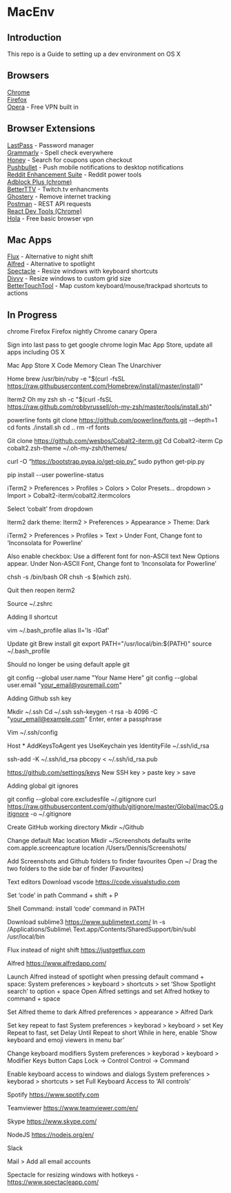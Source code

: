 # MacEnv

## Introduction
This repo is a Guide to setting up a dev environment on OS X  

## Browsers

[Chrome](https://www.google.com/chrome/browser/desktop/index.html)  
[Firefox](https://www.mozilla.org/en-US/firefox/desktop/)  
[Opera](http://www.opera.com/download) - Free VPN built in

## Browser Extensions

[LastPass](https://www.lastpass.com/) - Password manager  
[Grammarly](https://www.grammarly.com/) - Spell check everywhere  
[Honey](https://www.joinhoney.com/) - Search for coupons upon checkout  
[Pushbullet](https://www.pushbullet.com/) - Push mobile notifications to desktop notifications  
[Reddit Enhancement Suite](https://redditenhancementsuite.com/) - Reddit power tools  
[Adblock Plus (chrome)](https://chrome.google.com/webstore/detail/adblock-plus/cfhdojbkjhnklbpkdaibdccddilifddb)  
[BetterTTV](https://nightdev.com/betterttv/) - Twitch.tv enhancments  
[Ghostery](https://www.ghostery.com/) - Remove internet tracking  
[Postman](https://www.getpostman.com/) - REST API requests  
[React Dev Tools (Chrome)](https://chrome.google.com/webstore/detail/react-developer-tools/fmkadmapgofadopljbjfkapdkoienihi?hl=en)  
[Hola](https://hola.org/) - Free basic browser vpn  

## Mac Apps

[Flux](https://justgetflux.com/) - Alternative to night shift  
[Alfred](https://www.alfredapp.com/) - Alternative to spotlight  
[Spectacle](https://www.spectacleapp.com/) - Resize windows with keyboard shortcuts  
[Divvy](http://mizage.com/divvy/) - Resize windows to custom grid size  
[BetterTouchTool](https://www.boastr.net/) - Map custom keyboard/mouse/trackpad shortcuts to actions  


## In Progress

chrome
Firefox
Firefox nightly
Chrome canary
Opera


Sign into last pass to get google chrome login 
Mac App Store, update all apps including OS X

Mac App Store
	X Code
	Memory Clean
	The Unarchiver

Home brew
/usr/bin/ruby -e "$(curl -fsSL https://raw.githubusercontent.com/Homebrew/install/master/install)"


Iterm2
Oh my zsh
sh -c "$(curl -fsSL https://raw.github.com/robbyrussell/oh-my-zsh/master/tools/install.sh)"

powerline fonts
git clone https://github.com/powerline/fonts.git --depth=1
cd fonts
./install.sh
cd ..
rm -rf fonts


Git clone https://github.com/wesbos/Cobalt2-iterm.git
Cd Cobalt2-iterm
Cp cobalt2.zsh-theme ~/.oh-my-zsh/themes/

curl -O “https://bootstrap.pypa.io/get-pip.py”
sudo python get-pip.py


pip install --user powerline-status


iTerm2 > Preferences > Profiles > Colors > Color Presets… dropdown > Import > Cobalt2-iterm/cobalt2.itermcolors

Select ‘cobalt’ from dropdown

Iterm2 dark theme:
Iterm2 > Preferences > Appearance > Theme: Dark

iTerm2 > Preferences > Profiles > Text > Under Font, Change font to ‘Inconsolata for Powerline’ 

Also enable checkbox: Use a different font for non-ASCII text
New Options appear. Under Non-ASCII Font, Change font to ‘Inconsolata for Powerline’

chsh -s /bin/bash
OR chsh -s $(which zsh).


Quit then reopen iterm2

Source ~/.zshrc




Adding ll shortcut

vim ~/.bash_profile
alias ll='ls -lGaf'


Update git
Brew install git
export PATH="/usr/local/bin:${PATH}"
source ~/.bash_profile

Should no longer be using default apple git

git config --global user.name "Your Name Here"
git config --global user.email "your_email@youremail.com"


Adding Github ssh key

Mkdir ~/.ssh
Cd ~/.ssh
ssh-keygen -t rsa -b 4096 -C "your_email@example.com"
Enter, enter a passphrase

Vim ~/.ssh/config

Host *
 AddKeysToAgent yes
 UseKeychain yes
 IdentityFile ~/.ssh/id_rsa

ssh-add -K ~/.ssh/id_rsa
pbcopy < ~/.ssh/id_rsa.pub

https://github.com/settings/keys
New SSH key > paste key > save


Adding global git ignores

git config --global core.excludesfile ~/.gitignore
curl https://raw.githubusercontent.com/github/gitignore/master/Global/macOS.gitignore -o ~/.gitignore

Create GitHub working directory
Mkdir ~/Github

Change default Mac location
Mkdir ~/Screenshots
defaults write com.apple.screencapture location /Users/Dennis/Screenshots/

Add Screenshots and Github folders to finder favourites
Open ~/
Drag the two folders to the side bar of finder (Favourites) 



Text editors
Download vscode https://code.visualstudio.com

Set ‘code’ in path
Command + shift + P

Shell Command: install ‘code’ command in PATH


Download sublime3 https://www.sublimetext.com/
ln -s /Applications/Sublime\ Text.app/Contents/SharedSupport/bin/subl /usr/local/bin

Flux instead of night shift
https://justgetflux.com

Alfred
https://www.alfredapp.com/

Launch Alfred instead of spotlight when pressing default command + space:
System preferences > keyboard > shortcuts > set ‘Show Spotlight search’ to option + space
Open Alfred settings and set Alfred hotkey to command + space

Set Alfred theme to dark
Alfred preferences > appearance > Alfred Dark 


Set key repeat to fast
System preferences > keyborad > keyboard > set Key Repeat to fast, set Delay Until Repeat to short
While in here, enable ‘Show keyboard and emoji viewers in menu bar’


Change keyboard modifiers
System preferences > keyborad > keyboard > Modifier Keys button
Caps Lock -> Control
Control -> Command

Enable keyboard access to windows and dialogs
System preferences > keyborad > shortcuts > set Full Keyboard Access to ‘All controls’


Spotify https://www.spotify.com

Teamviewer https://www.teamviewer.com/en/

Skype https://www.skype.com/

NodeJS https://nodejs.org/en/

Slack

Mail > Add all email accounts

Spectacle for resizing windows with hotkeys - https://www.spectacleapp.com/